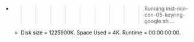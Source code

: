 * >>>>>>>>> Running inst-min-con-05-keyring-google.sh ...
  * Disk size = 1225900K. Space Used = 4K. Runtime = 00:00:00:00.
